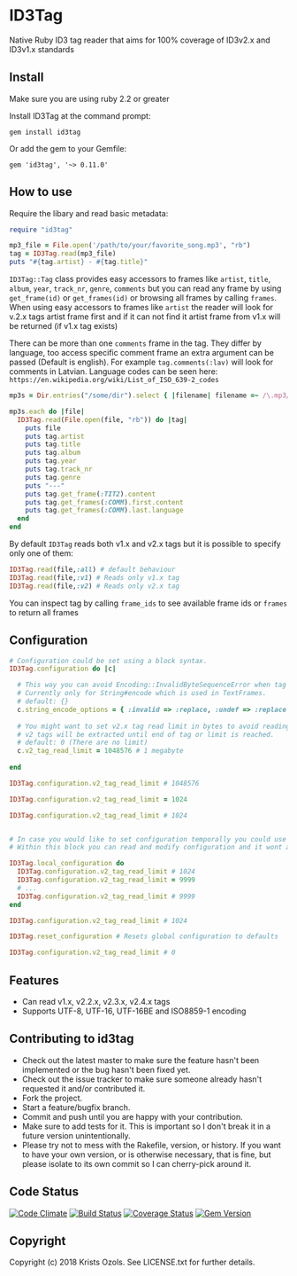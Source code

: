 # ID3Tag
Native Ruby ID3 tag reader that aims for 100% coverage of ID3v2.x and ID3v1.x standards

## Install

Make sure you are using ruby 2.2 or greater

Install ID3Tag at the command prompt:
```
gem install id3tag
```

Or add the gem to your Gemfile:
```
gem 'id3tag', '~> 0.11.0'
```

## How to use

Require the libary and read basic metadata:
```ruby
require "id3tag"

mp3_file = File.open('/path/to/your/favorite_song.mp3', "rb")
tag = ID3Tag.read(mp3_file)
puts "#{tag.artist} - #{tag.title}"
```
`ID3Tag::Tag` class provides easy accessors to frames like `artist`, `title`, `album`, `year`, `track_nr`, `genre`, `comments` but you can read any frame by using `get_frame(id)` or `get_frames(id)` or browsing all frames by calling `frames`.
When using easy accessors to frames like `artist` the reader will look for v.2.x tags artist frame first and if it can not find it artist frame from v1.x will be returned (if v1.x tag exists)

There can be more than one `comments` frame in the tag. They differ by language, too access specific comment frame an extra argument can be passed (Default is english). For example `tag.comments(:lav)` will look for comments in Latvian. Language codes can be seen here: `https://en.wikipedia.org/wiki/List_of_ISO_639-2_codes`

```ruby
mp3s = Dir.entries("/some/dir").select { |filename| filename =~ /\.mp3/i }

mp3s.each do |file|
  ID3Tag.read(File.open(file, "rb")) do |tag|
    puts file
    puts tag.artist
    puts tag.title
    puts tag.album
    puts tag.year
    puts tag.track_nr
    puts tag.genre
    puts "---"
    puts tag.get_frame(:TIT2).content
    puts tag.get_frames(:COMM).first.content
    puts tag.get_frames(:COMM).last.language
  end
end
```
By default `ID3Tag` reads both v1.x and v2.x tags but it is possible to specify only one of them:
```ruby
ID3Tag.read(file,:all) # default behaviour
ID3Tag.read(file,:v1) # Reads only v1.x tag
ID3Tag.read(file,:v2) # Reads only v2.x tag
```

You can inspect tag by calling `frame_ids` to see available frame ids or `frames` to return all frames

## Configuration


```ruby
# Configuration could be set using a block syntax.
ID3Tag.configuration do |c|

  # This way you can avoid Encoding::InvalidByteSequenceError when tag contains invalid data.
  # Currently only for String#encode which is used in TextFrames.
  # default: {} 
  c.string_encode_options = { :invalid => :replace, :undef => :replace }
  
  # You might want to set v2.x tag read limit in bytes to avoid reading too much data into memory
  # v2 tags will be extracted until end of tag or limit is reached.
  # default: 0 (There are no limit) 
  c.v2_tag_read_limit = 1048576 # 1 megabyte
  
end

ID3Tag.configuration.v2_tag_read_limit # 1048576

ID3Tag.configuration.v2_tag_read_limit = 1024

ID3Tag.configuration.v2_tag_read_limit # 1024


# In case you would like to set configuration temporally you could use `local_configuration` method.
# Within this block you can read and modify configuration and it wont affect global or layers above.

ID3Tag.local_configuration do
  ID3Tag.configuration.v2_tag_read_limit # 1024
  ID3Tag.configuration.v2_tag_read_limit = 9999
  # ...
  ID3Tag.configuration.v2_tag_read_limit # 9999 
end

ID3Tag.configuration.v2_tag_read_limit # 1024

ID3Tag.reset_configuration # Resets global configuration to defaults

ID3Tag.configuration.v2_tag_read_limit # 0
```


## Features

* Can read v1.x, v2.2.x, v2.3.x, v2.4.x tags
* Supports UTF-8, UTF-16, UTF-16BE and ISO8859-1 encoding


## Contributing to id3tag

* Check out the latest master to make sure the feature hasn't been implemented or the bug hasn't been fixed yet.
* Check out the issue tracker to make sure someone already hasn't requested it and/or contributed it.
* Fork the project.
* Start a feature/bugfix branch.
* Commit and push until you are happy with your contribution.
* Make sure to add tests for it. This is important so I don't break it in a future version unintentionally.
* Please try not to mess with the Rakefile, version, or history. If you want to have your own version, or is otherwise necessary, that is fine, but please isolate to its own commit so I can cherry-pick around it.

## Code Status
[![Code Climate](https://codeclimate.com/github/krists/id3tag.svg)](https://codeclimate.com/github/krists/id3tag) [![Build Status](https://travis-ci.org/krists/id3tag.svg?branch=master)](https://travis-ci.org/krists/id3tag) [![Coverage Status](https://coveralls.io/repos/krists/id3tag/badge.svg?branch=master)](https://coveralls.io/r/krists/id3tag) [![Gem Version](https://badge.fury.io/rb/id3tag.svg)](http://badge.fury.io/rb/id3tag)
## Copyright

Copyright (c) 2018 Krists Ozols. See LICENSE.txt for
further details.
